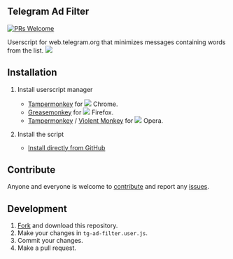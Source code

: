 ## Telegram Ad Filter
[![PRs Welcome](https://img.shields.io/badge/PRs-welcome-brightgreen.svg)](http://makeapullrequest.com)

Userscript for web.telegram.org that minimizes messages containing words from the list.
![](./images/screenshots/color-themes.png)

## Installation
1. Install userscript manager
	* [Tampermonkey](https://tampermonkey.net/?ext=dhdg&browser=chrome) for <img src="https://raw.githubusercontent.com/alrra/browser-logos/master/src/chrome/chrome_16x16.png" /> Chrome.
	* [Greasemonkey](https://addons.mozilla.org/en-US/firefox/addon/greasemonkey/) for <img src="https://raw.githubusercontent.com/alrra/browser-logos/master/src/firefox/firefox_16x16.png" /> Firefox.
	* [Tampermonkey](https://tampermonkey.net/?ext=dhdg&browser=opera) / [Violent Monkey](https://addons.opera.com/en/extensions/details/violent-monkey/) for <img src="https://raw.githubusercontent.com/alrra/browser-logos/master/src/opera/opera_16x16.png" /> Opera.

2. Install the script
	* [Install directly from GitHub](https://raw.githubusercontent.com/VChet/Telegram-Ad-Filter/master/tg-ad-filter.user.js)

## Contribute
Anyone and everyone is welcome to [contribute](https://github.com/VChet/Telegram-Ad-Filter/pulls) and report any [issues](https://github.com/VChet/Telegram-Ad-Filter/issues).

## Development
1. [Fork](https://github.com/VChet/Telegram-Ad-Filter/fork) and download this repository.
1. Make your changes in `tg-ad-filter.user.js`.
1. Commit your changes.
1. Make a pull request.
